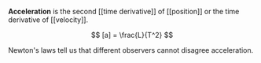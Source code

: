 **Acceleration** is the second [[time derivative]] of [[position]] or the time derivative of [[velocity]].

$$
[a] = \frac{L}{T^2}
$$

Newton's laws tell us that different observers cannot disagree acceleration.